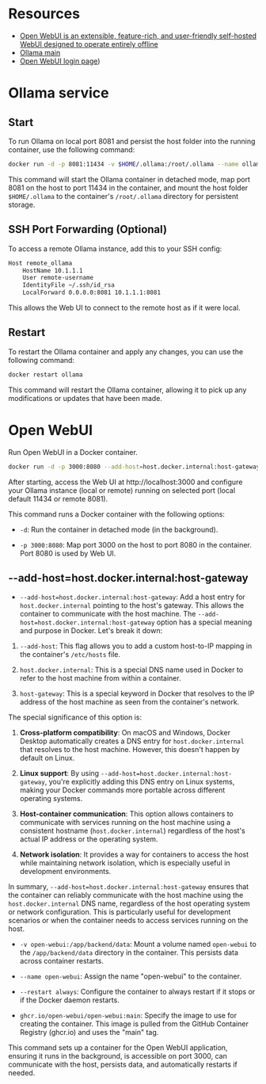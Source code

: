 # Resources

- [Open WebUI is an extensible, feature-rich, and user-friendly self-hosted WebUI designed to operate entirely offline](https://docs.openwebui.com/)
- [Ollama main](https://ollama.com/)
- [Open WebUI login page](https://openwebui.com/auth?type=login))

# Ollama service


## Start
To run Ollama on local port 8081 and persist the host folder into the running container, use the following command:

```bash
docker run -d -p 8081:11434 -v $HOME/.ollama:/root/.ollama --name ollama ollama/ollama
```

This command will start the Ollama container in detached mode, map port 8081 on the host to port 11434 in the container, and mount the host folder `$HOME/.ollama` to the container's `/root/.ollama` directory for persistent storage.

## SSH Port Forwarding (Optional)
To access a remote Ollama instance, add this to your SSH config:

```bash
Host remote_ollama
    HostName 10.1.1.1
    User remote-username
    IdentityFile ~/.ssh/id_rsa
    LocalForward 0.0.0.0:8081 10.1.1.1:8081
```

This allows the Web UI to connect to the remote host as if it were local.

## Restart

To restart the Ollama container and apply any changes, you can use the following command:

```bash
docker restart ollama
```

This command will restart the Ollama container, allowing it to pick up any modifications or updates that have been made.

# Open WebUI

Run Open WebUI in a Docker container.

```bash
docker run -d -p 3000:8080 --add-host=host.docker.internal:host-gateway -v open-webui:/app/backend/data --name open-webui --restart always ghcr.io/open-webui/open-webui:main
```

After starting, access the Web UI at http://localhost:3000 and configure your Ollama instance (local or remote) running on selected port (local default 11434 or remote 8081).

This command runs a Docker container with the following options:

- `-d`: Run the container in detached mode (in the background).

- `-p 3000:8080`: Map port 3000 on the host to port 8080 in the container. Port 8080 is used by Web UI.

## --add-host=host.docker.internal:host-gateway
- `--add-host=host.docker.internal:host-gateway`: Add a host entry for `host.docker.internal` pointing to the host's gateway. This allows the container to communicate with the host machine. The `--add-host=host.docker.internal:host-gateway` option has a special meaning and purpose in Docker. Let's break it down:

1. `--add-host`: This flag allows you to add a custom host-to-IP mapping in the container's `/etc/hosts` file.

2. `host.docker.internal`: This is a special DNS name used in Docker to refer to the host machine from within a container.

3. `host-gateway`: This is a special keyword in Docker that resolves to the IP address of the host machine as seen from the container's network.

The special significance of this option is:

1. **Cross-platform compatibility**: On macOS and Windows, Docker Desktop automatically creates a DNS entry for `host.docker.internal` that resolves to the host machine. However, this doesn't happen by default on Linux.

2. **Linux support**: By using `--add-host=host.docker.internal:host-gateway`, you're explicitly adding this DNS entry on Linux systems, making your Docker commands more portable across different operating systems.

3. **Host-container communication**: This option allows containers to communicate with services running on the host machine using a consistent hostname (`host.docker.internal`) regardless of the host's actual IP address or the operating system.

4. **Network isolation**: It provides a way for containers to access the host while maintaining network isolation, which is especially useful in development environments.

In summary, `--add-host=host.docker.internal:host-gateway` ensures that the container can reliably communicate with the host machine using the `host.docker.internal` DNS name, regardless of the host operating system or network configuration. This is particularly useful for development scenarios or when the container needs to access services running on the host.

- `-v open-webui:/app/backend/data`: Mount a volume named `open-webui` to the `/app/backend/data` directory in the container. This persists data across container restarts.

- `--name open-webui`: Assign the name "open-webui" to the container.

- `--restart always`: Configure the container to always restart if it stops or if the Docker daemon restarts.

- `ghcr.io/open-webui/open-webui:main`: Specify the image to use for creating the container. This image is pulled from the GitHub Container Registry (ghcr.io) and uses the "main" tag.

This command sets up a container for the Open WebUI application, ensuring it runs in the background, is accessible on port 3000, can communicate with the host, persists data, and automatically restarts if needed.
